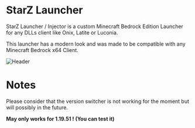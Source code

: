 # StarZ Launcher
StarZ Launcher / Injector is a custom Minecraft Bedrock Edition Launcher for any DLLs client like Onix, Latite or Luconia.

This launcher has a modern look and was made to be compatible with any Minecraft Bedrock x64 Client.

![Header](https://cdn.discordapp.com/attachments/1016401568796528750/1072321489438773268/starzlauncher.png)

# Notes
Please consider that the version switcher is not working for the moment but will possibly in the future.

**May only works for 1.19.51 ! (You can test it)**



